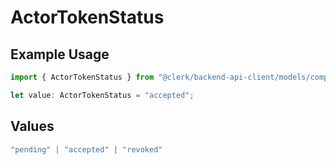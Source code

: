 # ActorTokenStatus

## Example Usage

```typescript
import { ActorTokenStatus } from "@clerk/backend-api-client/models/components";

let value: ActorTokenStatus = "accepted";
```

## Values

```typescript
"pending" | "accepted" | "revoked"
```